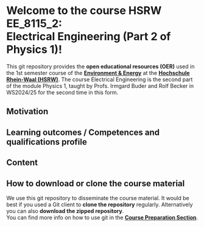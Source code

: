 # Welcome to the course HSRW EE_8115_2: <br>Electrical Engineering (Part 2 of Physics 1)!

This git repository provides the **open educational resources (OER)** used in the 1st semester course of the [**Environment & Energy**](https://www.hochschule-rhein-waal.de/de/fakultaeten/kommunikation-und-umwelt/studienangebot/bachelorstudiengaenge/environment-and-energy) at the [**Hochschule Rhein-Waal (HSRW)**](https://www.hsrw.eu/). The course Electrical Engineering is the second part of the module Physics 1, taught by Profs. Irmgard Buder and Rolf Becker in WS2024/25 for the second time in this form. 


## Motivation

## Learning outcomes / Competences and qualifications profile

## Content

## How to download or clone the course material

We use this git repository to disseminate the course material. It would be best if you used a Git client to **clone the repository** regularly. Alternatively you can also **download the zipped repository**.<br>
You can find more info on how to use git in the [**Course Preparation Section**](./eeng0020_Course_Preparation/README.md).
